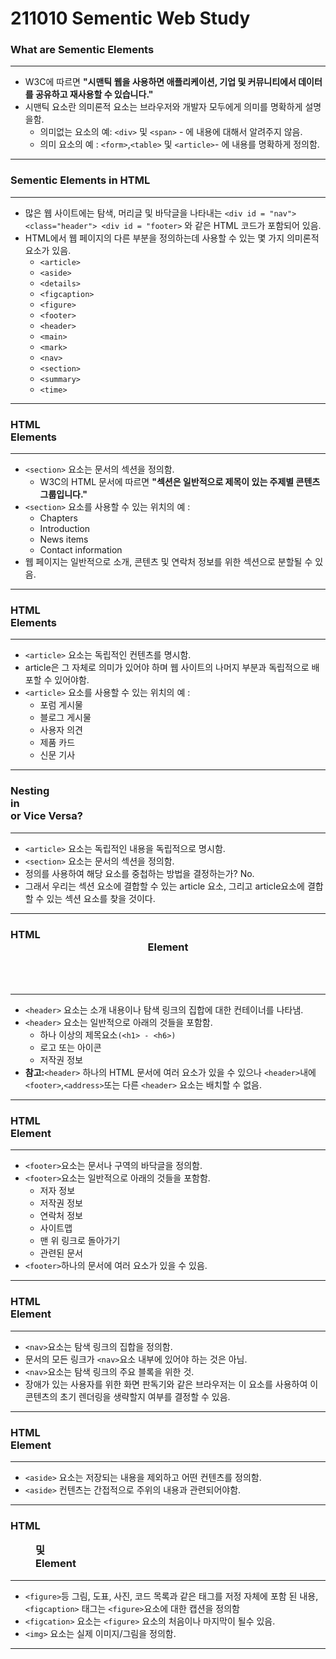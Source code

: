 # 211010 Sementic Web Study

### What are Sementic Elements
------------
+ W3C에 따르면 **"시맨틱 웹을 사용하면 애플리케이션, 기업 및 커뮤니티에서 데이터를 공유하고 재사용할 수 있습니다."**
+ 시맨틱 요소란 의미론적 요소는 브라우저와 개발자 모두에게 의미를 명확하게 설명을함.
  + 의미없는 요소의 예: `<div>` 및 `<span>` - 에 내용에 대해서 알려주지 않음.
  + 의미 요소의 예 : `<form>`,`<table>` 및 `<article>`- 에 내용를 명확하게 정의함.
------------

### Sementic Elements in HTML
------------
+ 많은 웹 사이트에는 탐색, 머리글 및 바닥글을 나타내는 `<div id = "nav"> <class="header"> <div id = "footer>` 와 같은 HTML 코드가 포함되어 있음.
+ HTML에서 웹 페이지의 다른 부분을 정의하는데 사용할 수 있는 몇 가지 의미론적 요소가 있음.
  + `<article>`
  + `<aside>`
  + `<details>`
  + `<figcaption>`
  + `<figure>`
  + `<footer>`
  + `<header>`
  + `<main>`
  + `<mark>`
  + `<nav>`
  + `<section>`
  + `<summary>`
  + `<time>`
------------

### HTML <section> Elements
------------
+ `<section>` 요소는 문서의 섹션을 정의함.
  + W3C의 HTML 문서에 따르면 **"섹션은 일반적으로 제목이 있는 주제별 콘텐츠 그룹입니다."**
+ `<section>` 요소를 사용할 수 있는 위치의 예 :
  + Chapters
  + Introduction
  + News items
  + Contact information
+ 웹 페이지는 일반적으로 소개, 콘텐츠 및 연락처 정보를 위한 섹션으로 분할될 수 있음.
------------

### HTML <article> Elements
------------
+ `<article>` 요소는 독립적인 컨텐츠를 명시함.
+ article은 그 자체로 의미가 있어야 하며 웹 사이트의 나머지 부분과 독립적으로 배포할 수 있어야함.
+ `<article>` 요소를 사용할 수 있는 위치의 예 :
  + 포럼 게시물
  + 블로그 게시물
  + 사용자 의견
  + 제품 카드
  + 신문 기사
------------

### Nesting <article> in <section> or Vice Versa?
------------
+ `<article>` 요소는 독립적인 내용을 독립적으로 명시함.
+ `<section>` 요소는 문서의 섹션을 정의함.
+ 정의를 사용하여 해당 요소를 중첩하는 방법을 결정하는가? No.
+ 그래서 우리는 섹션 요소에 결합할 수 있는 article 요소, 그리고 article요소에 결합할 수 있는 섹션 요소를 찾을 것이다.
------------

### HTML <header> Element
------------
+ `<header>` 요소는 소개 내용이나 탐색 링크의 집합에 대한 컨테이너를 나타냄.
+ `<header>` 요소는 일반적으로 아래의 것들을 포함함.
  + 하나 이상의 제목요소`(<h1> - <h6>)`
  + 로고 또는 아이콘
  + 저작권 정보
+ **참고:**`<header>` 하나의 HTML 문서에 여러 요소가 있을 수 있으나 `<header>`내에 `<footer>`,`<address>`또는 다른 `<header>` 요소는 배치할 수 없음.
------------

### HTML <footer> Element
------------
+ `<footer>`요소는 문서나 구역의 바닥글을 정의함.
+ `<footer>`요소는 일반적으로 아래의 것들을 포함함.
  + 저자 정보
  + 저작권 정보
  + 연락처 정보
  + 사이트맵
  + 맨 위 링크로 돌아가기
  + 관련된 문서
+ `<footer>`하나의 문서에 여러 요소가 있을 수 있음.
------------

### HTML <nav> Element
------------
+ `<nav>`요소는 탐색 링크의 집합을 정의함.
+ 문서의 모든 링크가 `<nav>`요소 내부에 있어야 하는 것은 아님. 
+ `<nav>`요소는 탐색 링크의 주요 블록을 위한 것.
+ 장애가 있는 사용자를 위한 화면 판독기와 같은 브라우저는 이 요소를 사용하여 이 콘텐츠의 초기 렌더링을 생략할지 여부를 결정할 수 있음.
------------

### HTML <aside> Element
------------
+ `<aside>` 요소는 저장되는 내용을 제외하고 어떤 컨텐츠를 정의함.
+ `<aside>` 컨텐츠는 간접적으로 주위의 내용과 관련되어야함.
------------

### HTML <Figure> 및 <figcaption> Element
------------
+ `<figure>`등 그림, 도표, 사진, 코드 목록과 같은 태그를 저정 자체에 포함 된 내용, `<figcaption>` 태그는 `<figure>`요소에 대한 캡션을 정의함
+ `<figcation>` 요소는 `<figure>` 요소의 처음이나 마지막이 될수 있음.
+ `<img>` 요소는 실제 이미지/그림을 정의함.
------------